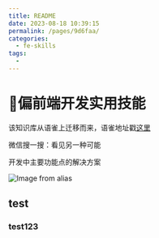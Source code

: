 ```yaml
---
title: README
date: 2023-08-18 10:39:15
permalink: /pages/9d6faa/
categories:
  - fe-skills
tags:
  -
---
```

# 🥝偏前端开发实用技能

该知识库从语雀上迁移而来，语雀地址戳[这里](https://www.yuque.com/xiaojt/fe-skills)

微信搜一搜：看见另一种可能

开发中主要功能点的解决方案

![Image from alias](/assets/img/qrcode_wechat01.jpg)

## test

### test123
